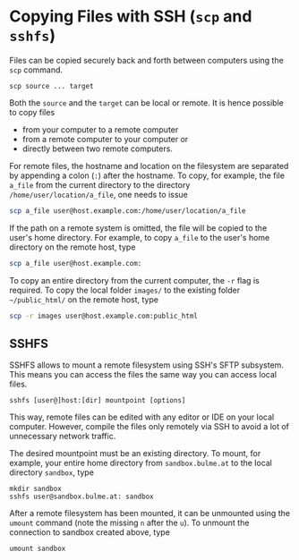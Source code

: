 # Copying Files with SSH (`scp` and `sshfs`)

Files can be copied securely back and forth between computers using the `scp`
command.

```
scp source ... target
```

Both the `source` and the `target` can be local or remote. It is hence possible
to copy files
* from your computer to a remote computer
* from a remote computer to your computer or
* directly between two remote computers.

For remote files, the hostname and location on the filesystem are separated
by appending a colon (`:`) after the hostname. To copy, for example, the
file `a_file` from the current directory to the directory
`/home/user/location/a_file`, one needs to issue

```bash
scp a_file user@host.example.com:/home/user/location/a_file
```

If the path on a remote system is omitted, the file will be copied to the
user's home directory. For example, to copy `a_file` to the user's home
directory on the remote host, type

```bash
scp a_file user@host.example.com:
```

To copy an entire directory from the current computer, the `-r` flag is
required. To copy the local folder `images/` to the existing folder
`~/public_html/` on the remote host, type

```bash
scp -r images user@host.example.com:public_html
```

## SSHFS
SSHFS allows to mount a remote filesystem using SSH's SFTP subsystem.
This means you can access the files the same way you can access local files.

```
sshfs [user@]host:[dir] mountpoint [options]
```

This way, remote files can be edited with any editor or IDE on your local
computer. However, compile the files only remotely via SSH to avoid a lot of
unnecessary network traffic.

The desired mountpoint must be an existing directory. To mount, for example,
your entire home directory from `sandbox.bulme.at` to the local directory
`sandbox`, type
```
mkdir sandbox
sshfs user@sandbox.bulme.at: sandbox
```

After a remote filesystem has been mounted, it can be unmounted using the
`umount` command (note the missing `n` after the `u`). To unmount the 
connection to sandbox created above, type
```
umount sandbox
```
